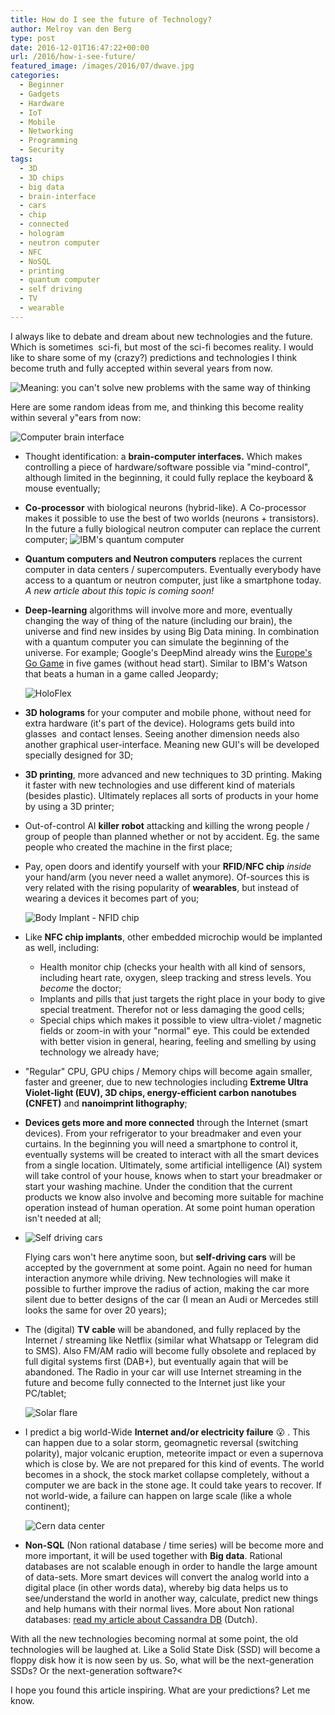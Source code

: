 ```yaml
---
title: How do I see the future of Technology?
author: Melroy van den Berg
type: post
date: 2016-12-01T16:47:22+00:00
url: /2016/how-i-see-future/
featured_image: /images/2016/07/dwave.jpg
categories:
  - Beginner
  - Gadgets
  - Hardware
  - IoT
  - Mobile
  - Networking
  - Programming
  - Security
tags:
  - 3D
  - 3D chips
  - big data
  - brain-interface
  - cars
  - chip
  - connected
  - hologram
  - neutron computer
  - NFC
  - NoSQL
  - printing
  - quantum computer
  - self driving
  - TV
  - wearable
---
```


I always like to debate and dream about new technologies and the future. Which is sometimes  sci-fi, but most of the sci-fi becomes reality. I would like to share some of my (crazy?) predictions and technologies I think become truth and fully accepted within several years from now.

<!--more-->

![Meaning: you can't solve new problems with the same way of thinking](/images/2016/06/evolve_albert_einstein.jpg "Meaning: you can't solve new problems with the same way of thinking")

Here are some random ideas from me, and thinking this become reality within several y"ears from now:

![Computer brain interface](/images/2016/07/brainmachine.jpg)

- Thought identification: a **brain-computer interfaces.** Which makes controlling a piece of hardware/software possible via "mind-control", although limited in the beginning, it could fully replace the keyboard & mouse eventually;
- **Co-processor** with biological neurons (hybrid-like). A Co-processor makes it possible to use the best of two worlds (neurons + transistors). In the future a fully biological neutron computer can replace the current computer;
  ![](/images/2016/07/ibm_quantum_computer.png "IBM's quantum computer")

- **Quantum computers and Neutron computers** replaces the current computer in data centers / supercomputers. Eventually everybody have access to a quantum or neutron computer, just like a smartphone today. _A new article about this topic is coming soon!_
- **Deep-learning** algorithms will involve more and more, eventually changing the way of thing of the nature (including our brain), the universe and find new insides by using Big Data mining. In combination with a quantum computer you can simulate the beginning of the universe. For example; Google's DeepMind already wins the [Europe's Go Game](http://www.wired.com/2016/01/in-a-huge-breakthrough-googles-ai-beats-a-top-player-at-the-game-of-go/) in five games (without head start). Similar to IBM's Watson that beats a human in a game called Jeopardy;

  ![](/images/2016/07/holoflex.jpg "HoloFlex")

- **3D holograms** for your computer and mobile phone, without need for extra hardware (it's part of the device). Holograms gets build into glasses  and contact lenses. Seeing another dimension needs also another graphical user-interface. Meaning new GUI's will be developed specially designed for 3D;
- **3D printing**, more advanced and new techniques to 3D printing. Making it faster with new technologies and use different kind of materials (besides plastic). Ultimately replaces all sorts of products in your home by using a 3D printer;
- Out-of-control AI **killer robot** attacking and killing the wrong people / group of people than planned whether or not by accident. Eg. the same people who created the machine in the first place;
- Pay, open doors and identify yourself with your **RFID**/**NFC chip** _inside_ your hand/arm (you never need a wallet anymore). Of-sources this is very related with the rising popularity of **wearables**, but instead of wearing a devices it becomes part of you;

  ![](/images/2016/07/NFC_chip.jpg "Body Implant - NFID chip")

- Like **NFC chip implants**, other embedded microchip would be implanted as well, including:
  - Health monitor chip (checks your health with all kind of sensors, including heart rate, oxygen, sleep tracking and stress levels. You _become_ the doctor;
  - Implants and pills that just targets the right place in your body to give special treatment. Therefor not or less damaging the good cells;
  - Special chips which makes it possible to view ultra-violet / magnetic fields or zoom-in with your "normal" eye. This could be extended with better vision in general, hearing, feeling and smelling by using technology we already have;
- "Regular" CPU, GPU chips / Memory chips will become again smaller, faster and greener, due to new technologies including **Extreme Ultra Violet-light (EUV), 3D chips, energy-efficient carbon nanotubes (CNFET)** and **nanoimprint lithography**;
- **Devices gets more and more connected** through the Internet (smart devices). From your refrigerator to your breadmaker and even your curtains. In the beginning you will need a smartphone to control it, eventually systems will be created to interact with all the smart devices from a single location. Ultimately, some artificial intelligence (AI) system will take control of your house, knows when to start your breadmaker or start your washing machine. Under the condition that the current products we know also involve and becoming more suitable for machine operation instead of human operation. At some point human operation isn't needed at all;
- ![Self driving cars](/images/2016/07/self_driving.jpg "Google's self-driving car")

  Flying cars won't here anytime soon, but **self-driving cars** will be accepted by the government at some point. Again no need for human interaction anymore while driving. New technologies will make it possible to further improve the radius of action, making the car more silent due to better designs of the car (I mean an Audi or Mercedes still looks the same for over 20 years);

- The (digital) **TV cable** will be abandoned, and fully replaced by the Internet / streaming like Netflix (similar what Whatsapp or Telegram did to SMS). Also FM/AM radio will become fully obsolete and replaced by full digital systems first (DAB+), but eventually again that will be abandoned. The Radio in your car will use Internet streaming in the future and become fully connected to the Internet just like your PC/tablet;

  ![Solar flare](/images/2016/07/solar_flare.jpg "Solar flare")

- I predict a big world-Wide **Internet and/or electricity failure** 😮 . This can happen due to a solar storm, geomagnetic reversal (switching polarity), major volcanic eruption, meteorite impact or even a supernova which is close by. We are not prepared for this kind of events. The world becomes in a shock, the stock market collapse completely, without a computer we are back in the stone age. It could take years to recover. If not world-wide, a failure can happen on large scale (like a whole continent);

  ![Cern data center](/images/2016/07/cern_data_center.jpeg "Data center of CERN")

- **Non-SQL** (Non rational database / time series) will be become more and more important, it will be used together with **Big data**. Rational databases are not scalable enough in order to handle the large amount of data-sets. More smart devices will convert the analog world into a digital place (in other words data), whereby big data helps us to see/understand the world in another way, calculate, predict new things and help humans with their normal lives. More about Non rational databases: [read my article about Cassandra DB](/2015/databases-2-0-cassandra/) (Dutch).

With all the new technologies becoming normal at some point, the old technologies will be laughed at. Like a Solid State Disk (SSD) will become a floppy disk how it is now seen by us. So, what will be the next-generation SSDs? Or the next-generation software?<

I hope you found this article inspiring. What are your predictions? Let me know.
